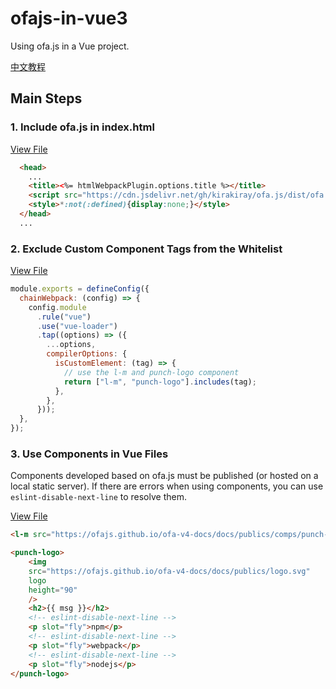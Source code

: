 # ofajs-in-vue3

Using ofa.js in a Vue project.

[中文教程](./README-CN.md)

## Main Steps

### 1. Include ofa.js in index.html

[View File](./public/index.html)

```html
  <head>
    ...
    <title><%= htmlWebpackPlugin.options.title %></title>
    <script src="https://cdn.jsdelivr.net/gh/kirakiray/ofa.js/dist/ofa.min.js"></script>
    <style>*:not(:defined){display:none;}</style>
  </head>
  ...
```

### 2. Exclude Custom Component Tags from the Whitelist

[View File](./vue.config.js)

```javascript
module.exports = defineConfig({
  chainWebpack: (config) => {
    config.module
      .rule("vue")
      .use("vue-loader")
      .tap((options) => ({
        ...options,
        compilerOptions: {
          isCustomElement: (tag) => {
            // use the l-m and punch-logo component
            return ["l-m", "punch-logo"].includes(tag);
          },
        },
      }));
  },
});
```

### 3. Use Components in Vue Files

Components developed based on ofa.js must be published (or hosted on a local static server). If there are errors when using components, you can use `eslint-disable-next-line` to resolve them.

[View File](./src/components/HelloWorld.vue)

```html
<l-m src="https://ofajs.github.io/ofa-v4-docs/docs/publics/comps/punch-logo.html"></l-m>

<punch-logo>
    <img
    src="https://ofajs.github.io/ofa-v4-docs/docs/publics/logo.svg"
    logo
    height="90"
    />
    <h2>{{ msg }}</h2>
    <!-- eslint-disable-next-line -->
    <p slot="fly">npm</p>
    <!-- eslint-disable-next-line -->
    <p slot="fly">webpack</p>
    <!-- eslint-disable-next-line -->
    <p slot="fly">nodejs</p>
</punch-logo>
```